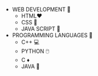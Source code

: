* WEB DEVELOPMENT 💚
  * HTML❤️
  * CSS 🖤
  * JAVA SCRIPT 💙
* PROGRAMMING LANGUAGES 🎈
  * C++ 💻
  * PYTHON 🖱️
  * C ♦️
  * JAVA 🔶
   

